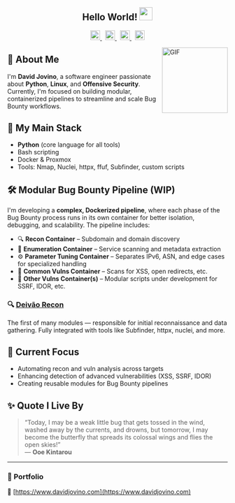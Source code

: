 <h2 align="center">Hello World! <img src="https://raw.githubusercontent.com/iampavangandhi/iampavangandhi/master/gifs/Hi.gif" width="30px" /></h2>

<p align="center">
  <a href="https://www.linkedin.com/in/davidjovino/">
    <img alt="LinkedIn" width="22px" src="https://cdn.jsdelivr.net/npm/simple-icons@v3/icons/linkedin.svg" />
  </a>
  &nbsp;
  <a href="https://github.com/DavidJovino">
    <img alt="GitHub" width="22px" src="https://cdn.jsdelivr.net/npm/simple-icons@v3/icons/github.svg" />
  </a>
  &nbsp;
  <a href="https://www.instagram.com/jovino.david/">
    <img alt="Instagram" width="22px" src="https://cdn.jsdelivr.net/npm/simple-icons@v3/icons/instagram.svg" />
  </a>
  &nbsp;
  <a href="https://replit.com/@DavidJovino">
    <img alt="Replit" width="22px" src="https://cdn.jsdelivr.net/npm/simple-icons@3.13.0/icons/repl-dot-it.svg" />
  </a>
</p>

<img align="right" alt="GIF" src="https://media.giphy.com/media/13HgwGsXF0aiGY/giphy.gif" width="150"/>

## 👋 About Me

I'm **David Jovino**, a software engineer passionate about **Python**, **Linux**, and **Offensive Security**.  
Currently, I'm focused on building modular, containerized pipelines to streamline and scale Bug Bounty workflows.

## 🐍 My Main Stack

- **Python** (core language for all tools)
- Bash scripting
- Docker & Proxmox
- Tools: Nmap, Nuclei, httpx, ffuf, Subfinder, custom scripts

## 🛠️ Modular Bug Bounty Pipeline (WIP)

I'm developing a **complex, Dockerized pipeline**, where each phase of the Bug Bounty process runs in its own container for better isolation, debugging, and scalability. The pipeline includes:

- 🔍 **Recon Container** – Subdomain and domain discovery  
- 📡 **Enumeration Container** – Service scanning and metadata extraction  
- ⚙️ **Parameter Tuning Container** – Separates IPv6, ASN, and edge cases for specialized handling  
- 🚨 **Common Vulns Container** – Scans for XSS, open redirects, etc.  
- 🧬 **Other Vulns Container(s)** – Modular scripts under development for SSRF, IDOR, etc.

### 🔍 [Deivão Recon](https://github.com/DavidJovino/deivao-recon)
The first of many modules — responsible for initial reconnaissance and data gathering. Fully integrated with tools like Subfinder, httpx, nuclei, and more.

## 🎯 Current Focus

- Automating recon and vuln analysis across targets  
- Enhancing detection of advanced vulnerabilities (XSS, SSRF, IDOR)  
- Creating reusable modules for Bug Bounty pipelines

## ✨ Quote I Live By

> “Today, I may be a weak little bug that gets tossed in the wind, washed away by the currents, and drowns, but tomorrow, I may become the butterfly that spreads its colossal wings and flies the open skies!”  
> — **Ooe Kintarou**

---

### 🔗 Portfolio  
📎 [https://www.davidjovino.com](https://www.davidjovino.com)
